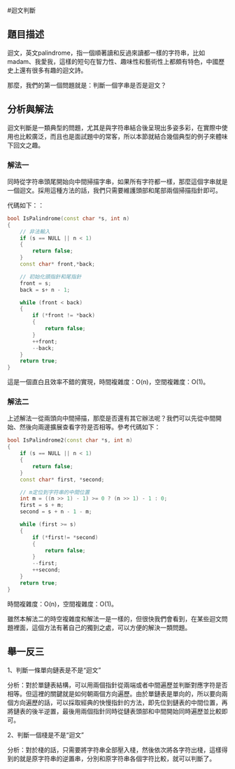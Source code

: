 #迴文判斷


## 題目描述

迴文，英文palindrome，指一個順著讀和反過來讀都一樣的字符串，比如madam、我愛我，這樣的短句在智力性、趣味性和藝術性上都頗有特色，中國歷史上還有很多有趣的迴文詩。

那麼，我們的第一個問題就是：判斷一個字串是否是迴文？

## 分析與解法

迴文判斷是一類典型的問題，尤其是與字符串結合後呈現出多姿多彩，在實際中使用也比較廣泛，而且也是面試題中的常客，所以本節就結合幾個典型的例子來體味下回文之趣。

### 解法一

同時從字符串頭尾開始向中間掃描字串，如果所有字符都一樣，那麼這個字串就是一個迴文。採用這種方法的話，我們只需要維護頭部和尾部兩個掃描指針即可。

代碼如下：：

```cpp
bool IsPalindrome(const char *s, int n)
{
 	// 非法輸入
 	if (s == NULL || n < 1)
 	{
 		return false;
 	}
 	const char* front,*back;

 	// 初始化頭指針和尾指針
 	front = s;
 	back = s+ n - 1;

 	while (front < back)
 	{
 		if (*front != *back)
 		{
 			return false;
 		}
 		++front;
 		--back;
 	}
 	return true;
}
```

這是一個直白且效率不錯的實現，時間複雜度：O(n)，空間複雜度：O(1)。


### 解法二

上述解法一從兩頭向中間掃描，那麼是否還有其它辦法呢？我們可以先從中間開始、然後向兩邊擴展查看字符是否相等。參考代碼如下：

```cpp
bool IsPalindrome2(const char *s, int n)
{
 	if (s == NULL || n < 1)
 	{
 		return false;
 	}
 	const char* first, *second;

 	// m定位到字符串的中間位置      
 	int m = ((n >> 1) - 1) >= 0 ? (n >> 1) - 1 : 0;
 	first = s + m;
 	second = s + n - 1 - m;

 	while (first >= s)
 	{
 		if (*first!= *second)
 		{
 			return false;
 		}
 		--first;
 		++second;
 	}
 	return true;
}
```
時間複雜度：O(n)，空間複雜度：O(1)。

雖然本解法二的時空複雜度和解法一是一樣的，但很快我們會看到，在某些迴文問題裡面，這個方法有著自己的獨到之處，可以方便的解決一類問題。

## 舉一反三
  
1、判斷一條單向鏈表是不是“迴文”  

分析：對於單鏈表結構，可以用兩個指針從兩端或者中間遍歷並判斷對應字符是否相等。但這裡的關鍵就是如何朝兩個方向遍歷。由於單鏈表是單向的，所以要向兩個方向遍歷的話，可以採取經典的快慢指針的方法，即先位到鏈表的中間位置，再將鏈表的後半逆置，最後用兩個指針同時從鏈表頭部和中間開始同時遍歷並比較即可。

2、判斷一個棧是不是“迴文”  

分析：對於棧的話，只需要將字符串全部壓入棧，然後依次將各字符出棧，這樣得到的就是原字符串的逆置串，分別和原字符串各個字符比較，就可以判斷了。
